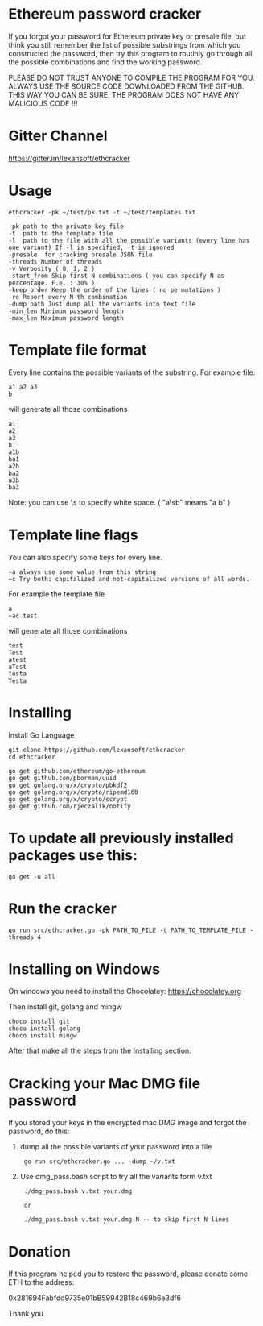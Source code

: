 # Ethereum password cracker

If you forgot your password for Ethereum private key or presale file, but think you still remember 
the list of possible substrings from which you constructed the password, then try this program to 
routinly go through all the possible combinations and find the working password.

PLEASE DO NOT TRUST ANYONE TO COMPILE THE PROGRAM FOR YOU. ALWAYS USE THE SOURCE CODE DOWNLOADED FROM 
THE GITHUB. THIS WAY YOU CAN BE SURE, THE PROGRAM DOES NOT HAVE ANY MALICIOUS CODE !!!

# Gitter Channel

https://gitter.im/lexansoft/ethcracker

# Usage 

    ethcracker -pk ~/test/pk.txt -t ~/test/templates.txt

    -pk path to the private key file
    -t  path to the template file
    -l  path to the file with all the possible variants (every line has one variant) If -l is specified, -t is ignored
    -presale  for cracking presale JSON file
    -threads Number of threads
    -v Verbosity ( 0, 1, 2 )
    -start_from Skip first N combinations ( you can specify N as percentage. F.e. : 30% )
    -keep_order Keep the order of the lines ( no permutations )
    -re Report every N-th combination
    -dump path Just dump all the variants into text file
    -min_len Minimum password length
    -max_len Maximum password length
    

# Template file format

Every line contains the possible variants of the substring. For example file:

    a1 a2 a3
    b

will generate all those combinations

    a1
    a2
    a3
    b
    a1b
    ba1
    a2b
    ba2
    a3b
    ba3

Note: you can use \s to specify white space. ( "a\sb" means "a b" )


# Template line flags 

You can also specify some keys for every line. 

    ~a always use some value from this string
    ~c Try both: capitalized and not-capitalized versions of all words. 
    
For example the template file

    a 
    ~ac test

will generate all those combinations

    test
    Test
    atest
    aTest
    testa
    Testa


# Installing

Install Go Language


    git clone https://github.com/lexansoft/ethcracker
    cd ethcracker
    
    go get github.com/ethereum/go-ethereum
    go get github.com/pborman/uuid
    go get golang.org/x/crypto/pbkdf2
    go get golang.org/x/crypto/ripemd160
    go get golang.org/x/crypto/scrypt
    go get github.com/rjeczalik/notify
    
    
# To update all previously installed packages use this:    
    
    go get -u all
    
# Run the cracker    
    
    go run src/ethcracker.go -pk PATH_TO_FILE -t PATH_TO_TEMPLATE_FILE -threads 4 
    
# Installing on Windows 

On windows you need to install the Chocolatey:  https://chocolatey.org 

Then install git, golang and mingw 

    choco install git
    choco install golang
    choco install mingw
    
After that make all the steps from the Installing section.    
    
# Cracking your Mac DMG file password
If you stored your keys in the encrypted mac DMG image and forgot the password, do this:

1. dump all the possible variants of your password into a file

        go run src/ethcracker.go ... -dump ~/v.txt 
        
2. Use dmg_pass.bash script to try all the variants form v.txt

        ./dmg_pass.bash v.txt your.dmg
        
        or
        
        ./dmg_pass.bash v.txt your.dmg N -- to skip first N lines

# Donation

If this program helped you to restore the password, please donate some ETH to the address:

 0x281694Fabfdd9735e01bB59942B18c469b6e3df6
 
 Thank you
 

 
 
